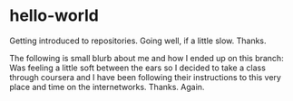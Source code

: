 # hello-world
Getting introduced to repositories.
Going well, if a little slow.
Thanks.

The following is small blurb about me and how I ended up on this branch:
Was feeling a little soft between the ears so I decided to take a class through coursera and I have been following their instructions to this very place and time on the internetworks. Thanks. Again.
